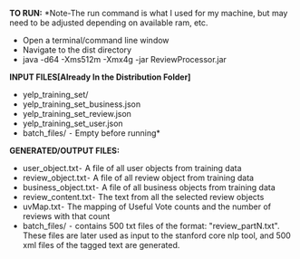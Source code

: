 __TO RUN:__
*Note-The run command is what I used for my machine, but may need to be
adjusted depending on available ram, etc.
* Open a terminal/command line window
* Navigate to the dist directory
* java -d64 -Xms512m -Xmx4g -jar ReviewProcessor.jar

__INPUT FILES[Already In the Distribution Folder]__
* yelp_training_set/
* yelp_training_set_business.json
* yelp_training_set_review.json
* yelp_training_set_user.json
* batch_files/ ⁃ Empty before running*

__GENERATED/OUTPUT FILES:__
* user_object.txt⁃ A file of all user objects from training data
* review_object.txt⁃ A file of all review object from training data
* business_object.txt⁃ A file of all business objects from training data
* review_content.txt⁃ The text from all the selected review objects
* uvMap.txt⁃ The mapping of Useful Vote counts and the number of reviews with that count
* batch_files/ ⁃ contains 500 txt files of the format: "review_partN.txt".  These files are later used as input to the stanford core nlp tool, and
500 xml files of the tagged text are generated.
